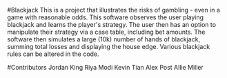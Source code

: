 #Blackjack
This is a project that illustrates the risks of gambling - even in a game with reasonable odds.
This software observes the user playing blackjack and learns the player's strategy.
The user then has an option to manipulate their strategy via a case table, including bet amounts.
The software then simulates a large (10k) number of hands of blackjack, summing total losses and displaying the house edge.
Various blackjack rules can be altered in the code.

#Contributors
Jordan King
Riya Modi
Kevin Tian
Alex Post
Allie Miller
